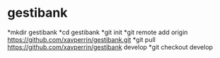 # gestibank
*mkdir gestibank
*cd gestibank
*git init
*git remote add origin https://github.com/xavperrin/gestibank.git
*git pull https://github.com/xavperrin/gestibank develop
*git checkout develop

